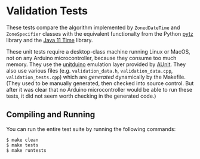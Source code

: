 # Validation Tests

These tests compare the algorithm implemented by `ZonedDateTime` and
`ZoneSpecifier` classes with the equivalent functionalty from the Python
[pytz](https://pypi.org/project/pytz/) library and the [Java 11
Time](https://docs.oracle.com/en/java/javase/11/docs/api/java.base/java/time/package-summary.html)
library.

These unit tests require a desktop-class machine running Linux or MacOS, not on
any Arduino microcontroller, because they consume too much memory. They use
the [unitduino](https://github.com/bxparks/AUnit/tree/develop/unitduino)
emulation layer provided by [AUnit](https://github.com/bxparks/AUnit).
They also use various files (e.g. `validation_data.h`, `validation_data.cpp`,
`validation_tests.cpp`) which are *generated* dynamically by the Makefile. (They
used to be manually generated, then checked into source control. But after it
was clear that no Arduino microcontroller would be able to run these tests, it
did not seem worth checking in the generated code.)

## Compiling and Running

You can run the entire test suite by running the following commands:

```
$ make clean
$ make tests
$ make runtests
```
